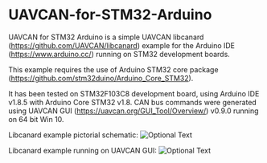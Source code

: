 # UAVCAN-for-STM32-Arduino

UAVCAN for STM32 Arduino is a simple UAVCAN libcanard (https://github.com/UAVCAN/libcanard) example for the Arduino IDE (https://www.arduino.cc/) running on STM32 development boards.

This example requires the use of Arduino STM32 core package (https://github.com/stm32duino/Arduino_Core_STM32).

It has been tested on STM32F103C8 development board, using Arduino IDE v1.8.5 with Arduino Core STM32 v1.8.  CAN bus commands were generated using UAVCAN GUI (https://uavcan.org/GUI_Tool/Overview/) v0.9.0 running on 64 bit Win 10.

Libcanard example pictorial schematic:
![Optional Text](https://raw.githubusercontent.com/geosmall/UAVCAN-for-STM32-Arduino/master/images/UAVCAN_NODE_libcanard_F3_ino.jpg)

Libcanard example running on UAVCAN GUI:
![Optional Text](https://raw.githubusercontent.com/geosmall/UAVCAN-for-STM32-Arduino/master/images/Screen_Capture.png)
